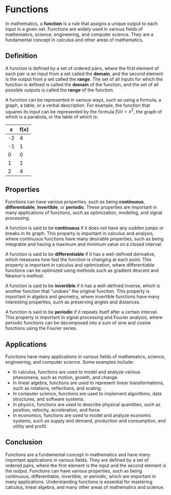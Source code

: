# Functions

In mathematics, a **function** is a rule that assigns a unique output to each input in a given set. Functions are widely used in various fields of mathematics, science, engineering, and computer science. They are a fundamental concept in calculus and other areas of mathematics.

## Definition

A function is defined by a set of ordered pairs, where the first element of each pair is an input from a set called the **domain**, and the second element is the output from a set called the **range**. The set of all inputs for which the function is defined is called the **domain** of the function, and the set of all possible outputs is called the **range** of the function.

A function can be represented in various ways, such as using a formula, a graph, a table, or a verbal description. For example, the function that squares its input can be represented by the formula $f(x) = x^2$, the graph of which is a parabola, or the table of which is:

| x | f(x) |
|---|------|
| -2 | 4 |
| -1 | 1 |
| 0 | 0 |
| 1 | 1 |
| 2 | 4 |

## Properties

Functions can have various properties, such as being **continuous**, **differentiable**, **invertible**, or **periodic**. These properties are important in many applications of functions, such as optimization, modeling, and signal processing.

A function is said to be **continuous** if it does not have any sudden jumps or breaks in its graph. This property is important in calculus and analysis, where continuous functions have many desirable properties, such as being integrable and having a maximum and minimum value on a closed interval.

A function is said to be **differentiable** if it has a well-defined derivative, which measures how fast the function is changing at each point. This property is important in calculus and optimization, where differentiable functions can be optimized using methods such as gradient descent and Newton's method.

A function is said to be **invertible** if it has a well-defined inverse, which is another function that "undoes" the original function. This property is important in algebra and geometry, where invertible functions have many interesting properties, such as preserving angles and distances.

A function is said to be **periodic** if it repeats itself after a certain interval. This property is important in signal processing and Fourier analysis, where periodic functions can be decomposed into a sum of sine and cosine functions using the Fourier series.

## Applications

Functions have many applications in various fields of mathematics, science, engineering, and computer science. Some examples include:

- In calculus, functions are used to model and analyze various phenomena, such as motion, growth, and change.
- In linear algebra, functions are used to represent linear transformations, such as rotations, reflections, and scaling.
- In computer science, functions are used to implement algorithms, data structures, and software systems.
- In physics, functions are used to describe physical quantities, such as position, velocity, acceleration, and force.
- In economics, functions are used to model and analyze economic systems, such as supply and demand, production and consumption, and utility and profit.

## Conclusion

Functions are a fundamental concept in mathematics and have many important applications in various fields. They are defined by a set of ordered pairs, where the first element is the input and the second element is the output. Functions can have various properties, such as being continuous, differentiable, invertible, or periodic, which are important in many applications. Understanding functions is essential for mastering calculus, linear algebra, and many other areas of mathematics and science.
